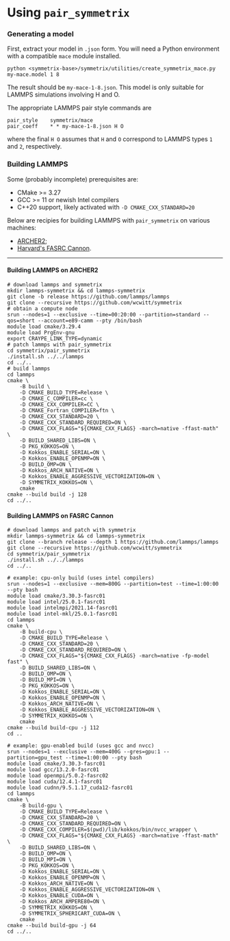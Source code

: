 # Using `pair_symmetrix`

### Generating a model

First, extract your model in `.json` form. You will need a Python environment with
a compatible `mace` module installed.
```
python <symmetrix-base>/symmetrix/utilities/create_symmetrix_mace.py my-mace.model 1 8
```
The result should be `my-mace-1-8.json`. This model is only suitable
for LAMMPS simulations involving H and O.

The appropriate LAMMPS pair style commands are
```
pair_style    symmetrix/mace
pair_coeff    * * my-mace-1-8.json H O
```
where the final `H O` assumes that `H` and `O` correspond to LAMMPS
types `1` and `2`, respectively.

### Building LAMMPS

Some (probably incomplete) prerequisites are:
* CMake >= 3.27
* GCC >= 11 or newish Intel compilers
* C++20 support, likely activated with `-D CMAKE_CXX_STANDARD=20`

Below are recipies for building LAMMPS with `pair_symmetrix` on various machines:
* [ARCHER2](#building-lammps-on-archer2);
* [Harvard's FASRC Cannon](#building-lammps-on-fasrc-cannon).

-----

#### Building LAMMPS on ARCHER2
```
# download lammps and symmetrix
mkdir lammps-symmetrix && cd lammps-symmetrix
git clone -b release https://github.com/lammps/lammps
git clone --recursive https://github.com/wcwitt/symmetrix
# obtain a compute node
srun --nodes=1 --exclusive --time=00:20:00 --partition=standard --qos=short --account=e89-camm --pty /bin/bash
module load cmake/3.29.4
module load PrgEnv-gnu
export CRAYPE_LINK_TYPE=dynamic
# patch lammps with pair_symmetrix
cd symmetrix/pair_symmetrix
./install.sh ../../lammps
cd ../..
# build lammps
cd lammps
cmake \
    -B build \
    -D CMAKE_BUILD_TYPE=Release \
    -D CMAKE_C_COMPILER=cc \
    -D CMAKE_CXX_COMPILER=CC \
    -D CMAKE_Fortran_COMPILER=ftn \
    -D CMAKE_CXX_STANDARD=20 \
    -D CMAKE_CXX_STANDARD_REQUIRED=ON \
    -D CMAKE_CXX_FLAGS="${CMAKE_CXX_FLAGS} -march=native -ffast-math" \
    -D BUILD_SHARED_LIBS=ON \
    -D PKG_KOKKOS=ON \
    -D Kokkos_ENABLE_SERIAL=ON \
    -D Kokkos_ENABLE_OPENMP=ON \
    -D BUILD_OMP=ON \
    -D Kokkos_ARCH_NATIVE=ON \
    -D Kokkos_ENABLE_AGGRESSIVE_VECTORIZATION=ON \
    -D SYMMETRIX_KOKKOS=ON \
    cmake
cmake --build build -j 128
cd ../..
```

#### Building LAMMPS on FASRC Cannon

```
# download lammps and patch with symmetrix
mkdir lammps-symmetrix && cd lammps-symmetrix
git clone --branch release --depth 1 https://github.com/lammps/lammps
git clone --recursive https://github.com/wcwitt/symmetrix
cd symmetrix/pair_symmetrix
./install.sh ../../lammps
cd ../..

# example: cpu-only build (uses intel compilers)
srun --nodes=1 --exclusive --mem=800G --partition=test --time=1:00:00 --pty bash
module load cmake/3.30.3-fasrc01
module load intel/25.0.1-fasrc01
module load intelmpi/2021.14-fasrc01
module load intel-mkl/25.0.1-fasrc01
cd lammps
cmake \
    -B build-cpu \
    -D CMAKE_BUILD_TYPE=Release \
    -D CMAKE_CXX_STANDARD=20 \
    -D CMAKE_CXX_STANDARD_REQUIRED=ON \
    -D CMAKE_CXX_FLAGS="${CMAKE_CXX_FLAGS} -march=native -fp-model fast" \
    -D BUILD_SHARED_LIBS=ON \
    -D BUILD_OMP=ON \
    -D BUILD_MPI=ON \
    -D PKG_KOKKOS=ON \
    -D Kokkos_ENABLE_SERIAL=ON \
    -D Kokkos_ENABLE_OPENMP=ON \
    -D Kokkos_ARCH_NATIVE=ON \
    -D Kokkos_ENABLE_AGGRESSIVE_VECTORIZATION=ON \
    -D SYMMETRIX_KOKKOS=ON \
    cmake
cmake --build build-cpu -j 112
cd ..

# example: gpu-enabled build (uses gcc and nvcc)
srun --nodes=1 --exclusive --mem=400G --gres=gpu:1 --partition=gpu_test --time=1:00:00 --pty bash
module load cmake/3.30.3-fasrc01
module load gcc/13.2.0-fasrc01
module load openmpi/5.0.2-fasrc02
module load cuda/12.4.1-fasrc01
module load cudnn/9.5.1.17_cuda12-fasrc01
cd lammps
cmake \
    -B build-gpu \
    -D CMAKE_BUILD_TYPE=Release \
    -D CMAKE_CXX_STANDARD=20 \
    -D CMAKE_CXX_STANDARD_REQUIRED=ON \
    -D CMAKE_CXX_COMPILER=$(pwd)/lib/kokkos/bin/nvcc_wrapper \
    -D CMAKE_CXX_FLAGS="${CMAKE_CXX_FLAGS} -march=native -ffast-math" \
    -D BUILD_SHARED_LIBS=ON \
    -D BUILD_OMP=ON \
    -D BUILD_MPI=ON \
    -D PKG_KOKKOS=ON \
    -D Kokkos_ENABLE_SERIAL=ON \
    -D Kokkos_ENABLE_OPENMP=ON \
    -D Kokkos_ARCH_NATIVE=ON \
    -D Kokkos_ENABLE_AGGRESSIVE_VECTORIZATION=ON \
    -D Kokkos_ENABLE_CUDA=ON \
    -D Kokkos_ARCH_AMPERE80=ON \
    -D SYMMETRIX_KOKKOS=ON \
    -D SYMMETRIX_SPHERICART_CUDA=ON \
    cmake
cmake --build build-gpu -j 64
cd ../..
```
